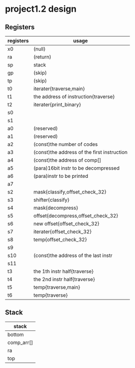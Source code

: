 # project1.2 design

## Registers

| registers | usage                                       |
| --------- | ------------------------------------------- |
| x0        | (null)                                      |
| ra        | (return)                                    |
| sp        | stack                                       |
| gp        | (skip)                                      |
| tp        | (skip)                                      |
| t0        | iterater{traverse,main}                     |
| t1        | the address of instruction{traverse}        |
| t2        | iterater{print_binary}                      |
| s0        |                                             |
| s1        |                                             |
| a0        | (reserved)                                  |
| a1        | (reserved)                                  |
| a2        | (const)the number of codes                  |
| a3        | (const)the address of the first instruction |
| a4        | (const)the address of comp[]                |
| a5        | (para)16bit instr to be decompressed        |
| a6        | (para)instr to be printed                   |
| a7        |                                             |
| s2        | mask{classify,offset_check_32}              |
| s3        | shifter{classify}                           |
| s4        | mask{decompress}                            |
| s5        | offset{decompress,offset_check_32}          |
| s6        | new offset{offset_check_32}                 |
| s7        | iterater{offset_check_32}                   |
| s8        | temp{offset_check_32}                       |
| s9        |                                             |
| s10       | (const)the address of the last instr        |
| s11       |                                             |
| t3        | the 1th instr half{traverse}                |
| t4        | the 2nd instr half{traverse}                |
| t5        | temp{traverse,main}                         |
| t6        | temp{traverse}                              |

## Stack

| stack      |
| ---------- |
| bottom     |
| comp_arr[] |
| ra         |
| top        |